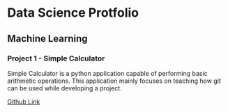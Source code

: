 
# Data Science Protfolio

## Machine Learning

### Project 1 - Simple Calculator

Simple Calculator is a python application capable of performing basic arithmetic operations. This application mainly focuses on teaching how git can be used while developing a project.

[Github Link](https://github.com/gpacju/simple_calculator)

